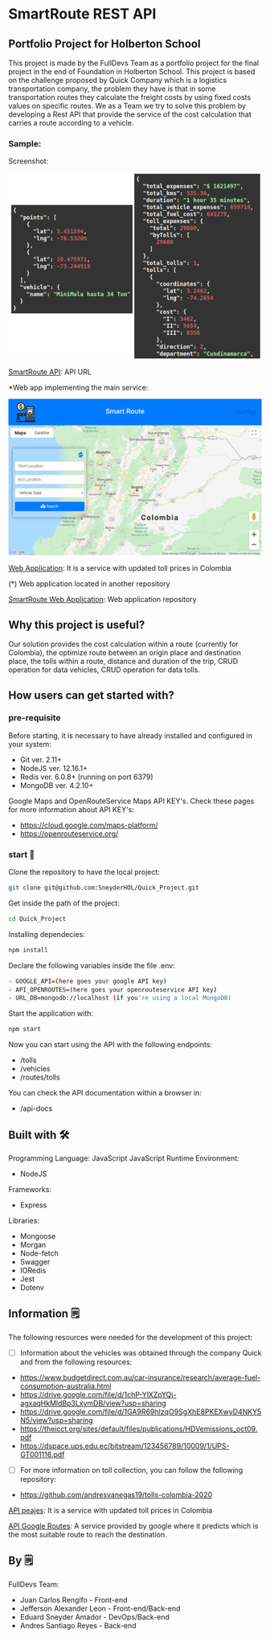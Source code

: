 # SmartRoute REST API


## Portfolio Project for Holberton School

This project is made by the FullDevs Team as a portfolio project for the final project in the end of Foundation in Holberton School. This project is based on the challenge proposed by Quick Company which is a logistics transportation company, the problem they have is that in some transportation routes they calculate the freight costs by using fixed costs values on specific routes.
We as a Team we try to solve this problem by developing a Rest API that provide the service of the cost calculation that carries a route according to a vehicle.


### Sample:

Screenshot:

![](img/service.png)

[SmartRoute API](https://api.fulldevs.software): API URL


*Web app implementing the main service:

![](img/webapp.png)


[Web Application](https://smartroute.fulldevs.software): It is a service with updated toll prices
in Colombia

(*) Web application located in another repository

[SmartRoute Web Application](https://api-tolls.herokuapp.com/api-docs): Web application repository


## Why this project is useful?

Our solution provides the cost calculation within a route (currently for Colombia), the optimize route between an origin place and destination place, the tolls within a route, distance and duration of the trip, CRUD operation for data vehicles, CRUD operation for data tolls.


## How users can get started with?

### pre-requisite
Before starting, it is necessary to have already installed and configured in your system:
  - Git ver. 2.11+
  - NodeJS ver. 12.16.1+
  - Redis ver. 6.0.8+ (running on port 6379)
  - MongoDB ver. 4.2.10+
  
Google Maps and OpenRouteService Maps API KEY's.
Check these pages for more information about API KEY's:

- https://cloud.google.com/maps-platform/
- https://openrouteservice.org/

### start 🚀

Clone the repository to have the local project:
``` sh
git clone git@github.com:SneyderHOL/Quick_Project.git
```
Get inside the path of the project:
``` sh
cd Quick_Project
```
Installing dependecies:
``` sh
npm install
```
Declare the following variables inside the file .env:
``` sh
- GOOGLE_API=(here goes your google API key)
- API_OPENROUTES=(here goes your openrouteservice API key)
- URL_DB=mongodb://localhost (if you're using a local MongoDB)
```
Start the application with:
``` sh
npm start
```
Now you can start using the API with the following endpoints:

- /tolls
- /vehicles
- /routes/tolls

You can check the API documentation within a browser in:

- /api-docs


## Built with 🛠️

Programming Language: JavaScript
JavaScript Runtime Environment:
- NodeJS

Frameworks:
- Express

Libraries:
- Mongoose
- Morgan
- Node-fetch
- Swagger
- IORedis
- Jest
- Dotenv


## Information 🗒

The following resources were needed for the development of this project:

- [ ]  Information about the vehicles was obtained through the company Quick and from the following resources:
-  https://www.budgetdirect.com.au/car-insurance/research/average-fuel-consumption-australia.html
-  https://drive.google.com/file/d/1chP-YlXZpYQj-agxaqHkMldBp3LxymDB/view?usp=sharing
-  https://drive.google.com/file/d/1GA9R69hIzqO9SgXhE8PKEXwyD4NKY5N5/view?usp=sharing
-  https://theicct.org/sites/default/files/publications/HDVemissions_oct09.pdf
-  https://dspace.ups.edu.ec/bitstream/123456789/10009/1/UPS-GT001116.pdf


- [ ]  For more information on toll collection, you can follow the following repository:
-  https://github.com/andresvanegas19/tolls-colombia-2020



[API peajes](https://api-tolls.herokuapp.com/api-docs): It is a service with updated toll prices
in Colombia


[API Google Routes](https://developers.google.com/maps): A service provided by google where it predicts
which is the most suitable route to reach the destination.


## By 🗒

FullDevs Team:

- Juan Carlos Rengifo      - Front-end
- Jefferson Alexander Leon - Front-end/Back-end
- Eduard Sneyder Amador    - DevOps/Back-end
- Andres Santiago Reyes    - Back-end
